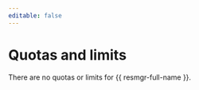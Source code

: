 ```yaml
---
editable: false
---
```

# Quotas and limits

There are no quotas or limits for {{ resmgr-full-name }}.

